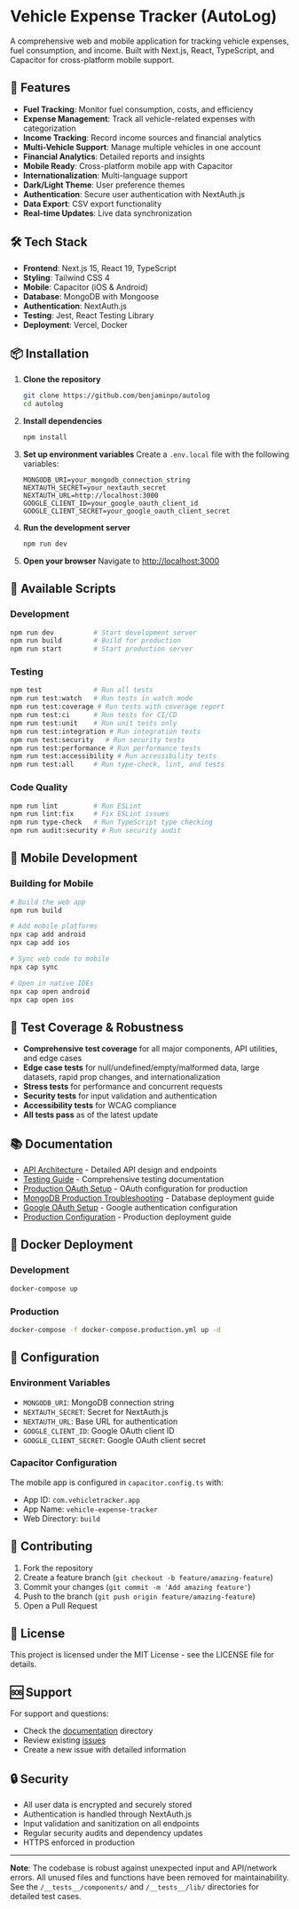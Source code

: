 # Vehicle Expense Tracker (AutoLog)

A comprehensive web and mobile application for tracking vehicle expenses, fuel consumption, and income. Built with Next.js, React, TypeScript, and Capacitor for cross-platform mobile support.

## 🚗 Features

- **Fuel Tracking**: Monitor fuel consumption, costs, and efficiency
- **Expense Management**: Track all vehicle-related expenses with categorization
- **Income Tracking**: Record income sources and financial analytics
- **Multi-Vehicle Support**: Manage multiple vehicles in one account
- **Financial Analytics**: Detailed reports and insights
- **Mobile Ready**: Cross-platform mobile app with Capacitor
- **Internationalization**: Multi-language support
- **Dark/Light Theme**: User preference themes
- **Authentication**: Secure user authentication with NextAuth.js
- **Data Export**: CSV export functionality
- **Real-time Updates**: Live data synchronization

## 🛠️ Tech Stack

- **Frontend**: Next.js 15, React 19, TypeScript
- **Styling**: Tailwind CSS 4
- **Mobile**: Capacitor (iOS & Android)
- **Database**: MongoDB with Mongoose
- **Authentication**: NextAuth.js
- **Testing**: Jest, React Testing Library
- **Deployment**: Vercel, Docker

## 📦 Installation

1. **Clone the repository**
   ```sh
   git clone https://github.com/benjaminpo/autolog
   cd autolog
   ```

2. **Install dependencies**
   ```sh
   npm install
   ```

3. **Set up environment variables**
   Create a `.env.local` file with the following variables:
   ```env
   MONGODB_URI=your_mongodb_connection_string
   NEXTAUTH_SECRET=your_nextauth_secret
   NEXTAUTH_URL=http://localhost:3000
   GOOGLE_CLIENT_ID=your_google_oauth_client_id
   GOOGLE_CLIENT_SECRET=your_google_oauth_client_secret
   ```

4. **Run the development server**
   ```sh
   npm run dev
   ```

5. **Open your browser**
   Navigate to [http://localhost:3000](http://localhost:3000)

## 🚀 Available Scripts

### Development
```sh
npm run dev          # Start development server
npm run build        # Build for production
npm run start        # Start production server
```

### Testing
```sh
npm test             # Run all tests
npm run test:watch   # Run tests in watch mode
npm run test:coverage # Run tests with coverage report
npm run test:ci      # Run tests for CI/CD
npm run test:unit    # Run unit tests only
npm run test:integration # Run integration tests
npm run test:security   # Run security tests
npm run test:performance # Run performance tests
npm run test:accessibility # Run accessibility tests
npm run test:all     # Run type-check, lint, and tests
```

### Code Quality
```sh
npm run lint         # Run ESLint
npm run lint:fix     # Fix ESLint issues
npm run type-check   # Run TypeScript type checking
npm run audit:security # Run security audit
```

## 📱 Mobile Development

### Building for Mobile
```sh
# Build the web app
npm run build

# Add mobile platforms
npx cap add android
npx cap add ios

# Sync web code to mobile
npx cap sync

# Open in native IDEs
npx cap open android
npx cap open ios
```

## 🧪 Test Coverage & Robustness

- **Comprehensive test coverage** for all major components, API utilities, and edge cases
- **Edge case tests** for null/undefined/empty/malformed data, large datasets, rapid prop changes, and internationalization
- **Stress tests** for performance and concurrent requests
- **Security tests** for input validation and authentication
- **Accessibility tests** for WCAG compliance
- **All tests pass** as of the latest update

## 📚 Documentation

- [API Architecture](./docs/API_ARCHITECTURE.md) - Detailed API design and endpoints
- [Testing Guide](./docs/testing.md) - Comprehensive testing documentation
- [Production OAuth Setup](./docs/PRODUCTION_OAUTH_SETUP.md) - OAuth configuration for production
- [MongoDB Production Troubleshooting](./docs/MONGODB_PRODUCTION_TROUBLESHOOTING.md) - Database deployment guide
- [Google OAuth Setup](./GOOGLE_OAUTH_SETUP.md) - Google authentication configuration
- [Production Configuration](./PRODUCTION_CONFIG.md) - Production deployment guide

## 🐳 Docker Deployment

### Development
```sh
docker-compose up
```

### Production
```sh
docker-compose -f docker-compose.production.yml up -d
```

## 🔧 Configuration

### Environment Variables
- `MONGODB_URI`: MongoDB connection string
- `NEXTAUTH_SECRET`: Secret for NextAuth.js
- `NEXTAUTH_URL`: Base URL for authentication
- `GOOGLE_CLIENT_ID`: Google OAuth client ID
- `GOOGLE_CLIENT_SECRET`: Google OAuth client secret

### Capacitor Configuration
The mobile app is configured in `capacitor.config.ts` with:
- App ID: `com.vehicletracker.app`
- App Name: `vehicle-expense-tracker`
- Web Directory: `build`

## 🤝 Contributing

1. Fork the repository
2. Create a feature branch (`git checkout -b feature/amazing-feature`)
3. Commit your changes (`git commit -m 'Add amazing feature'`)
4. Push to the branch (`git push origin feature/amazing-feature`)
5. Open a Pull Request

## 📄 License

This project is licensed under the MIT License - see the LICENSE file for details.

## 🆘 Support

For support and questions:
- Check the [documentation](./docs/) directory
- Review existing [issues](../../issues)
- Create a new issue with detailed information

## 🔒 Security

- All user data is encrypted and securely stored
- Authentication is handled through NextAuth.js
- Input validation and sanitization on all endpoints
- Regular security audits and dependency updates
- HTTPS enforced in production

---

**Note**: The codebase is robust against unexpected input and API/network errors. All unused files and functions have been removed for maintainability. See the `/__tests__/components/` and `/__tests__/lib/` directories for detailed test cases.
